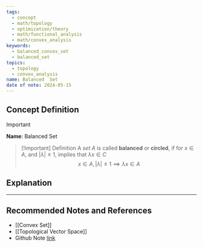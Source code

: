 ```yaml
---
tags:
  - concept
  - math/topology
  - optimization/theory
  - math/functional_analysis
  - math/convex_analysis
keywords:
  - balanced_convex_set
  - balanced_set
topics:
  - topology
  - convex_analysis
name: Balanced  Set
date of note: 2024-05-15
---
```


## Concept Definition

>[!important]
>**Name**:  Balanced  Set


>[!important] Definition
>A *set* $A$ is called **balanced** or **circled**, if for $x\in A$, and $|\lambda| \leq 1$, implies that $\lambda x \in C$
>$$
>x\in A, |\lambda| \le 1 \implies \lambda x \in A
>$$




## Explanation





-----------
##  Recommended Notes and References

- [[Convex Set]]
- [[Topological Vector Space]]
- Github Note [link](https://github.com/TianpeiLuke/SelfStudyNotes/tree/master/self-study/probability_and_measure_theory)